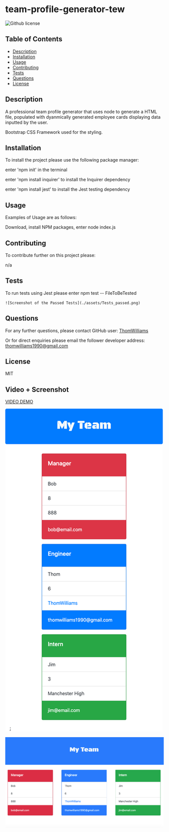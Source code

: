 # team-profile-generator-tew

![Github license](https://img.shields.io/badge/license-MIT-blue.svg)

  ## Table of Contents
  
  * [Description](#description)
  * [Installation](#installation)
  * [Usage](#usage)
  * [Contributing](#contributing)
  * [Tests](#tests)
  * [Questions](#questions)
  * [License](#license)
  
  
  ## Description 
  
  A professional team profile generator that uses node to generate a HTML file, populated with dyanmically generated employee cards displaying data inputted by the user.

  Bootstrap CSS Framework used for the styling.
  
  ## Installation
  
  To install the project please use the following package manager: 
  
  enter 'npm init' in the terminal 

  enter 'npm install inquirer' to install the Inquirer dependency

  enter 'npm install jest' to install the Jest testing dependency
  
  ## Usage
  
  Examples of Usage are as follows:
  
  Download, install NPM packages, enter node index.js 

  
  ## Contributing
  
  To contribute further on this project please:
  
  n/a 
  
  ## Tests
  
  To run tests using Jest please enter  npm test -- FileToBeTested

    ![Screenshot of the Passed Tests](./assets/Tests_passed.png)
  
  ## Questions
  
  For any further questions, please contact GitHub user: 
  [ThomWilliams](https://www.github.com/ThomWilliams/) 
  
 
  
  Or for direct enquiries please email the follower developer address: 
  thomwilliams1990@gmail.com 
  
  
 ## License
  
  MIT 

  ## Video + Screenshot
  
  [VIDEO DEMO](https://drive.google.com/file/d/139v3jEs7axrVxUYXG-27nflIY-wjp3NZ/view?usp=sharing)

  ![Screenshot of the Mobile version](./assets/mobile.png)

  ![Screenshot of the Desktop version](./assets/Desktop.png)